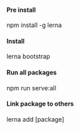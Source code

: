 #### Pre install
npm install -g lerna

#### Install
lerna bootstrap

#### Run all packages
npm run serve:all

#### Link package to others
lerna add [package]